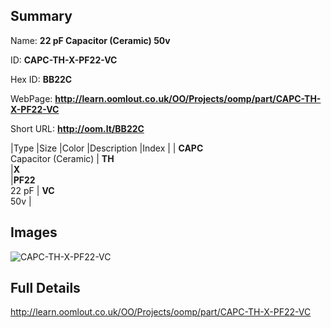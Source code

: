 

## Summary
 
Name: __22 pF Capacitor (Ceramic) 50v__

ID: __CAPC-TH-X-PF22-VC__

Hex ID: __BB22C__

WebPage: __http://learn.oomlout.co.uk/OO/Projects/oomp/part/CAPC-TH-X-PF22-VC__

Short URL: __http://oom.lt/BB22C__


|Type   |Size   |Color   |Description   |Index   |
| __CAPC__ <br>Capacitor (Ceramic)  | __TH__<br>   |__X__<br>    |__PF22__<br>22 pF    | __VC__<br> 50v |


## Images
![CAPC-TH-X-PF22-VC](http://oomlout.com/oomp-gen/parts/CAPC-TH-X-PF22-VC/CAPC-TH-X-PF22-VC_420.jpg)

## Full Details

 http://learn.oomlout.co.uk/OO/Projects/oomp/part/CAPC-TH-X-PF22-VC

